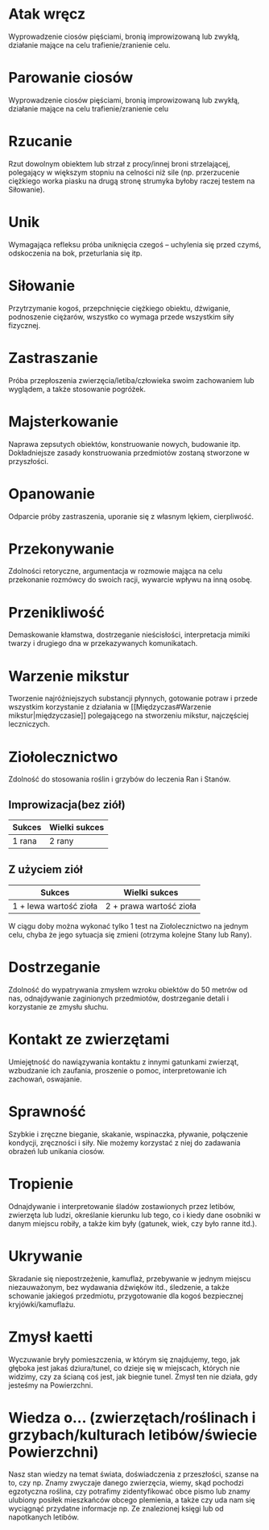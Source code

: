 # Atak wręcz 
Wyprowadzenie ciosów pięściami, bronią improwizowaną lub zwykłą, działanie
mające na celu trafienie/zranienie celu.
# Parowanie ciosów
Wyprowadzenie ciosów pięściami, bronią improwizowaną lub zwykłą, działanie
mające na celu trafienie/zranienie celu
# Rzucanie
Rzut dowolnym obiektem lub strzał z procy/innej broni strzelającej, polegający
w większym stopniu na celności niż sile (np. przerzucenie ciężkiego worka piasku na drugą stronę
strumyka byłoby raczej testem na Siłowanie).
# Unik 
Wymagająca refleksu próba uniknięcia czegoś – uchylenia się przed czymś, odskoczenia na
bok, przeturlania się itp.
# Siłowanie
Przytrzymanie kogoś, przepchnięcie ciężkiego obiektu, dźwiganie, podnoszenie
ciężarów, wszystko co wymaga przede wszystkim siły fizycznej.
# Zastraszanie 
Próba przepłoszenia zwierzęcia/letiba/człowieka swoim zachowaniem lub
wyglądem, a także stosowanie pogróżek.
# Majsterkowanie 
Naprawa zepsutych obiektów, konstruowanie nowych, budowanie itp.
Dokładniejsze zasady konstruowania przedmiotów zostaną stworzone w przyszłości.
# Opanowanie 
Odparcie próby zastraszenia, uporanie się z własnym lękiem, cierpliwość.
# Przekonywanie 
Zdolności retoryczne, argumentacja w rozmowie mająca na celu przekonanie
rozmówcy do swoich racji, wywarcie wpływu na inną osobę.
# Przenikliwość 
Demaskowanie kłamstwa, dostrzeganie nieścisłości, interpretacja mimiki twarzy
i drugiego dna w przekazywanych komunikatach.
# Warzenie mikstur 
Tworzenie najróżniejszych substancji płynnych, gotowanie potraw i przede
wszystkim korzystanie z działania w [[Międzyczas#Warzenie mikstur|międzyczasie]] polegającego na stworzeniu mikstur,
najczęściej leczniczych.
# Ziołolecznictwo
Zdolność do stosowania roślin i grzybów do leczenia Ran i Stanów.
## Improwizacja(bez ziół)

| Sukces | Wielki sukces |
| ------ | ------------- |
| 1 rana | 2 rany        |

## Z użyciem ziół

| Sukces                 | Wielki sukces           |
| ---------------------- | ----------------------- |
| 1 + lewa wartość zioła | 2 + prawa wartość zioła |

W ciągu doby można wykonać tylko 1 test na Ziołolecznictwo na jednym celu, chyba że
jego sytuacja się zmieni (otrzyma kolejne Stany lub Rany).
# Dostrzeganie 
Zdolność do wypatrywania zmysłem wzroku obiektów do 50 metrów od nas,
odnajdywanie zaginionych przedmiotów, dostrzeganie detali i korzystanie ze zmysłu słuchu.
# Kontakt ze zwierzętami 
Umiejętność do nawiązywania kontaktu z innymi gatunkami zwierząt,
wzbudzanie ich zaufania, proszenie o pomoc, interpretowanie ich zachowań, oswajanie.
# Sprawność 
Szybkie i zręczne bieganie, skakanie, wspinaczka, pływanie, połączenie kondycji,
zręczności i siły. Nie możemy korzystać z niej do zadawania obrażeń lub unikania ciosów.
# Tropienie 
Odnajdywanie i interpretowanie śladów zostawionych przez letibów, zwierzęta lub
ludzi, określanie kierunku lub tego, co i kiedy dane osobniki w danym miejscu robiły, a także kim
były (gatunek, wiek, czy było ranne itd.).
# Ukrywanie 
Skradanie się niepostrzeżenie, kamuflaż, przebywanie w jednym miejscu
niezauważonym, bez wydawania dźwięków itd., śledzenie, a także schowanie jakiegoś przedmiotu,
przygotowanie dla kogoś bezpiecznej kryjówki/kamuflażu.
# Zmysł kaetti 
Wyczuwanie bryły pomieszczenia, w którym się znajdujemy, tego, jak głęboka jest
jakaś dziura/tunel, co dzieje się w miejscach, których nie widzimy, czy za ścianą coś jest, jak
biegnie tunel. Zmysł ten nie działa, gdy jesteśmy na Powierzchni.
# Wiedza o… (zwierzętach/roślinach i grzybach/kulturach letibów/świecie Powierzchni)
Nasz stan wiedzy na temat świata, doświadczenia z przeszłości, szanse na to, czy np. Znamy zwyczaje danego zwierzęcia, wiemy, skąd pochodzi egzotyczna roślina, czy potrafimy zidentyfikować obce pismo lub znamy ulubiony posiłek mieszkańców obcego plemienia, a także czy uda nam się wyciągnąć przydatne informacje np. Ze znalezionej księgi lub od napotkanych letibów.